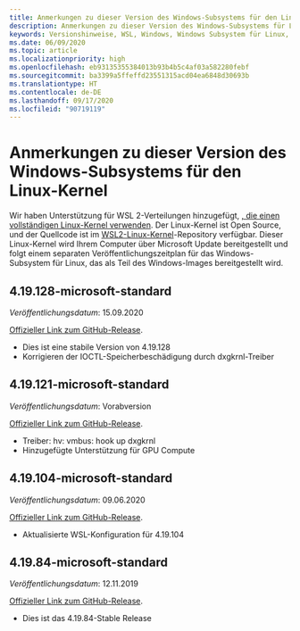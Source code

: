 ```yaml
---
title: Anmerkungen zu dieser Version des Windows-Subsystems für den Linux-Kernel
description: Anmerkungen zu dieser Version des Windows-Subsystems für Linux  Monatlich aktualisiert.
keywords: Versionshinweise, WSL, Windows, Windows Subsystem für Linux, Windows-Subsystem, Ubuntu, Kernel
ms.date: 06/09/2020
ms.topic: article
ms.localizationpriority: high
ms.openlocfilehash: eb93135355384013b93b4b5c4af03a582280febf
ms.sourcegitcommit: ba3399a5ffeffd23551315acd04ea6848d30693b
ms.translationtype: HT
ms.contentlocale: de-DE
ms.lasthandoff: 09/17/2020
ms.locfileid: "90719119"
---
```

# <a name="release-notes-for-windows-subsystem-for-linux-kernel"></a>Anmerkungen zu dieser Version des Windows-Subsystems für den Linux-Kernel

Wir haben Unterstützung für WSL 2-Verteilungen hinzugefügt, [, die einen vollständigen Linux-Kernel verwenden](https://devblogs.microsoft.com/commandline/shipping-a-linux-kernel-with-windows/). Der Linux-Kernel ist Open Source, und der Quellcode ist im [WSL2-Linux-Kernel](https://github.com/microsoft/WSL2-Linux-Kernel)-Repository verfügbar. Dieser Linux-Kernel wird Ihrem Computer über Microsoft Update bereitgestellt und folgt einem separaten Veröffentlichungszeitplan für das Windows-Subsystem für Linux, das als Teil des Windows-Images bereitgestellt wird.

## <a name="419128-microsoft-standard"></a>4.19.128-microsoft-standard
*Veröffentlichungsdatum*: 15.09.2020

[Offizieller Link zum GitHub-Release](https://github.com/microsoft/WSL2-Linux-Kernel/releases/tag/4.19.128-microsoft-standard).

* Dies ist eine stabile Version von 4.19.128
* Korrigieren der IOCTL-Speicherbeschädigung durch dxgkrnl-Treiber

## <a name="419121-microsoft-standard"></a>4.19.121-microsoft-standard
*Veröffentlichungsdatum*: Vorabversion

[Offizieller Link zum GitHub-Release](https://github.com/microsoft/WSL2-Linux-Kernel/releases/tag/4.19.121-microsoft-standard).

* Treiber: hv: vmbus: hook up dxgkrnl
* Hinzugefügte Unterstützung für GPU Compute

## <a name="419104-microsoft-standard"></a>4.19.104-microsoft-standard
*Veröffentlichungsdatum*: 09.06.2020 

[Offizieller Link zum GitHub-Release](https://github.com/microsoft/WSL2-Linux-Kernel/releases/tag/4.19.104-microsoft-standard).

* Aktualisierte WSL-Konfiguration für 4.19.104

## <a name="41984-microsoft-standard"></a>4.19.84-microsoft-standard
*Veröffentlichungsdatum*: 12.11.2019 

[Offizieller Link zum GitHub-Release](https://github.com/microsoft/WSL2-Linux-Kernel/releases/tag/4.19.84-microsoft-standard).

* Dies ist das 4.19.84-Stable Release


